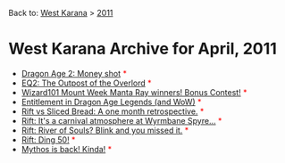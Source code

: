Back to: [West Karana](/posts/westkarana.md) > [2011](/posts/2011/westkarana.md)
# West Karana Archive for April, 2011

* [Dragon Age 2: Money shot](6317.md) <span style="color:red;">*</span>
* [EQ2: The Outpost of the Overlord](6322.md) <span style="color:red;">*</span>
* [Wizard101 Mount Week Manta Ray winners! Bonus Contest!](6325.md) <span style="color:red;">*</span>
* [Entitlement in Dragon Age Legends (and WoW)](6331.md) <span style="color:red;">*</span>
* [Rift vs Sliced Bread: A one month retrospective.](6335.md) <span style="color:red;">*</span>
* [Rift: It's a carnival atmosphere at Wyrmbane Spyre...](6341.md) <span style="color:red;">*</span>
* [Rift: River of Souls? Blink and you missed it.](6346.md) <span style="color:red;">*</span>
* [Rift: Ding 50!](6354.md) <span style="color:red;">*</span>
* [Mythos is back! Kinda!](6357.md) <span style="color:red;">*</span>
